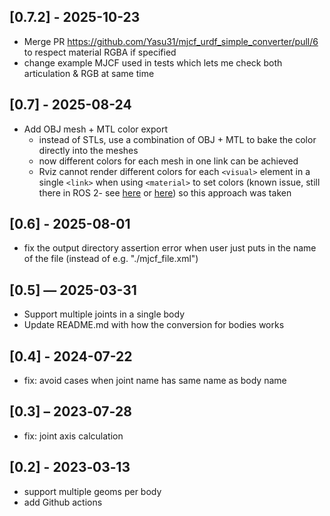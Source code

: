 ## [0.7.2] - 2025-10-23
- Merge PR https://github.com/Yasu31/mjcf_urdf_simple_converter/pull/6 to respect material RGBA if specified
- change example MJCF used in tests which lets me check both articulation & RGB at same time

## [0.7] - 2025-08-24

- Add OBJ mesh + MTL color export
    - instead of STLs, use a combination of OBJ + MTL to bake the color directly into the meshes
    - now different colors for each mesh in one link can be achieved 
    - Rviz cannot render different colors for each `<visual>` element in a single `<link>` when using `<material>` to set colors (known issue, still there in ROS 2- see [here](https://robotics.stackexchange.com/questions/58836/color-issue-with-urdf-and-multiple-visual-tags) or [here](https://github.com/ros-visualization/rviz/issues/843)) so this approach was taken

## [0.6] - 2025-08-01

- fix the output directory assertion error when user just puts in the name of the file (instead of e.g. "./mjcf_file.xml")

## [0.5] — 2025-03-31

- Support multiple joints in a single body
- Update README.md with how the conversion for bodies works 

## [0.4] - 2024-07-22

- fix: avoid cases when joint name has same name as body name

## [0.3] – 2023‑07‑28

- fix: joint axis calculation

## [0.2] - 2023‑03‑13

- support multiple geoms per body
- add Github actions